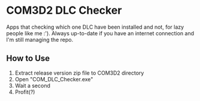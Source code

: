 # COM3D2 DLC Checker
Apps that checking which one DLC have been installed and not, for lazy people like me :'). Always up-to-date if you have an internet connection and I'm still managing the repo.
## How to Use

 1. Extract release version zip file to COM3D2 directory
 2. Open "COM_DLC_Checker.exe"
 3. Wait a second
 4. Profit(?)
